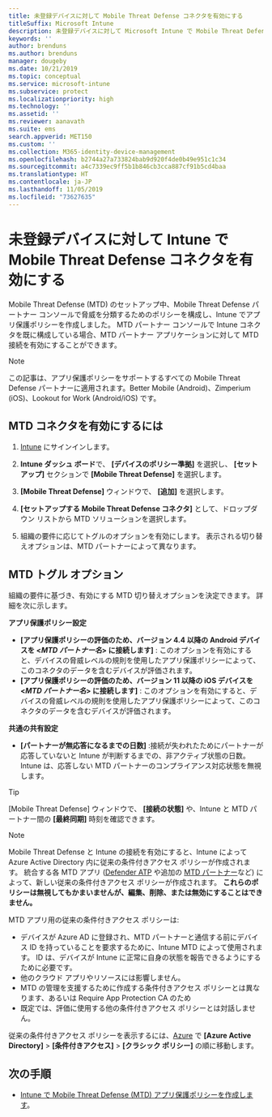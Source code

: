 ```yaml
---
title: 未登録デバイスに対して Mobile Threat Defense コネクタを有効にする
titleSuffix: Microsoft Intune
description: 未登録デバイスに対して Microsoft Intune で Mobile Threat Defense コネクタを有効にする
keywords: ''
author: brenduns
ms.author: brenduns
manager: dougeby
ms.date: 10/21/2019
ms.topic: conceptual
ms.service: microsoft-intune
ms.subservice: protect
ms.localizationpriority: high
ms.technology: ''
ms.assetid: ''
ms.reviewer: aanavath
ms.suite: ems
search.appverid: MET150
ms.custom: ''
ms.collection: M365-identity-device-management
ms.openlocfilehash: b2744a27a733824bab9d920f4de0b49e951c1c34
ms.sourcegitcommit: a4c7339ec9ff5b1b846cb3cca887cf91b5cd4baa
ms.translationtype: HT
ms.contentlocale: ja-JP
ms.lasthandoff: 11/05/2019
ms.locfileid: "73627635"
---
```

# <a name="enable-the-mobile-threat-defense-connector-in-intune-for-unenrolled-devices"></a>未登録デバイスに対して Intune で Mobile Threat Defense コネクタを有効にする

Mobile Threat Defense (MTD) のセットアップ中、Mobile Threat Defense パートナー コンソールで脅威を分類するためのポリシーを構成し、Intune でアプリ保護ポリシーを作成しました。 MTD パートナー コンソールで Intune コネクタを既に構成している場合、MTD パートナー アプリケーションに対して MTD 接続を有効にすることができます。

> [!NOTE] 
> この記事は、アプリ保護ポリシーをサポートするすべての Mobile Threat Defense パートナーに適用されます。Better Mobile (Android)、Zimperium (iOS)、Lookout for Work (Android/iOS) です。

## <a name="to-enable-the-mtd-connector"></a>MTD コネクタを有効にするには

1. [Intune](https://go.microsoft.com/fwlink/?linkid=2090973) にサインインします。

2. **Intune ダッシュ ボード**で、 **[デバイスのポリシー準拠]** を選択し、 **[セットアップ]** セクションで **[Mobile Threat Defense]** を選択します。

3. **[Mobile Threat Defense]** ウィンドウで、 **[追加]** を選択します。

4. **[セットアップする Mobile Threat Defense コネクタ]** として、ドロップダウン リストから MTD ソリューションを選択します。

    <!-- ![MTD setup in Intune](PLACEHOLDER, need a new screenshot of this page) -->

5. 組織の要件に応じてトグルのオプションを有効にします。 表示される切り替えオプションは、MTD パートナーによって異なります。

## <a name="mtd-toggle-options"></a>MTD トグル オプション

組織の要件に基づき、有効にする MTD 切り替えオプションを決定できます。 詳細を次に示します。

**アプリ保護ポリシー設定**
- **[アプリ保護ポリシーの評価のため、バージョン 4.4 以降の Android デバイスを \<*MTD パートナー名*> に接続します]** : このオプションを有効にすると、デバイスの脅威レベルの規則を使用したアプリ保護ポリシーによって、このコネクタのデータを含むデバイスが評価されます。
- **[アプリ保護ポリシーの評価のため、バージョン 11 以降の iOS デバイスを \<*MTD パートナー名*> に接続します]** : このオプションを有効にすると、デバイスの脅威レベルの規則を使用したアプリ保護ポリシーによって、このコネクタのデータを含むデバイスが評価されます。

**共通の共有設定**
- **[パートナーが無応答になるまでの日数]** :接続が失われたためにパートナーが応答していないと Intune が判断するまでの、非アクティブ状態の日数。 Intune は、応答しない MTD パートナーのコンプライアンス対応状態を無視します。

> [!TIP]
> [Mobile Threat Defense] ウィンドウで、 **[接続の状態]** や、Intune と MTD パートナー間の **[最終同期]** 時刻を確認できます。

> [!NOTE] 
> Mobile Threat Defense と Intune の接続を有効にすると、Intune によって Azure Active Directory 内に従来の条件付きアクセス ポリシーが作成されます。 統合する各 MTD アプリ ([Defender ATP](advanced-threat-protection.md) や追加の [MTD パートナー](mobile-threat-defense.md#mobile-threat-defense-partners)など) によって、新しい従来の条件付きアクセス ポリシーが作成されます。 **これらのポリシーは無視してもかまいませんが、編集、削除、または無効にすることはできません。**
> 
> MTD アプリ用の従来の条件付きアクセス ポリシーは: 
> - デバイスが Azure AD に登録され、MTD パートナーと通信する前にデバイス ID を持っていることを要求するために、Intune MTD によって使用されます。 ID は、デバイスが Intune に正常に自身の状態を報告できるようにするために必要です。  
> - 他のクラウド アプリやリソースには影響しません。  
> - MTD の管理を支援するために作成する条件付きアクセス ポリシーとは異なります、あるいは Require App Protection CA のため
> - 既定では、評価に使用する他の条件付きアクセス ポリシーとは対話しません。  
>
> 従来の条件付きアクセス ポリシーを表示するには、[Azure](https://portal.azure.com/#home) で **[Azure Active Directory]**  >  **[条件付きアクセス]**  >  **[クラシック ポリシー]** の順に移動します。

## <a name="next-steps"></a>次の手順

- [Intune で Mobile Threat Defense (MTD) アプリ保護ポリシーを作成します](~/protect/mtd-app-protection-policy.md)。
